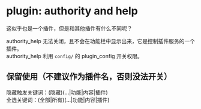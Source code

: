 # plugin: authority and help

这似乎也是一个插件，但是和其他插件有什么不同呢？

authority_help 无法关闭，且不会在功能栏中显示出来，它是控制插件服务的一个插件。  
authority_help 利用 `config/` 的 plugin_config 开关权限。

## 保留使用（不建议作为插件名，否则没法开关）

隐藏触发关键词：(隐藏)(...|功能|内容|插件)  
全选关键词：(全部|所有)(...|功能|内容|插件)

